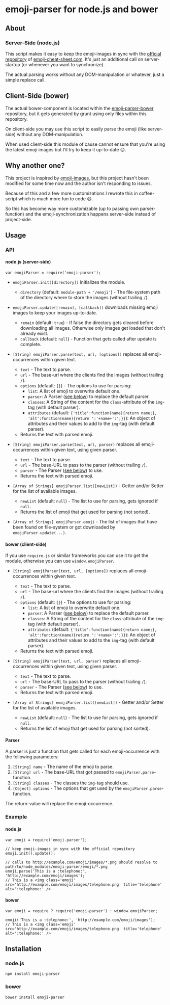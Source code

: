 # emoji-parser for node.js and bower

## About

### Server-Side (node.js)

This script makes it easy to keep the emoji-images in sync with the [official repository](https://github.com/arvida/emoji-cheat-sheet.com) of [emoji-cheat-sheet.com](http://www.emoji-cheat-sheet.com/).
It's just an additional call on server-startup (or whenever you want to synchronize).

The actual parsing works without any DOM-manipulation or whatever, just a simple replace call.

## Client-Side (bower)

The actual bower-component is located within the [emoji-parser-bower](https://github.com/frissdiegurke/emoji-parser-bower) repository, but it gets generated by grunt using only files within this repository.

On client-side you may use this script to easily parse the emoji (like server-side) without any DOM-manipulation.

When used client-side this module of cause cannot ensure that you're using the latest emoji images but I'll try to keep it up-to-date :wink:.

## Why another one?

This project is inspired by [emoji-images](https://github.com/HenrikJoreteg/emoji-images), but this project hasn't been modified for some time now and the author isn't responding to issues.

Because of this and a few more customizations I rewrote this in coffee-script which is much more fun to code :smile:.

So this has become way more customizable (up to passing own parser-function) and the emoji-synchronization happens server-side instead of project-side.

## Usage

### API

#### node.js (server-side)

`var emojiParser = require('emoji-parser');`

 * `emojiParser.init([directory])` initializes the module.
   + `directory` (default: `module-path + '/emoji'`) - The file-system path of the directory where to store the images (without trailing `/`).

 * `emojiParser.update([remain], [callback])` downloads missing emoji images to keep your images up-to-date.
   + `remain` (default: `true`) - If false the directory gets cleared before downloading all images. Otherwise only images get loaded that don't already exist.
   + `callback` (default: `null`) - Function that gets called after update is complete.

 * `[String] emojiParser.parse(text, url, [options])` replaces all emoji-occurrences within given text.
   + `text` - The text to parse.
   + `url` - The base-url where the clients find the images (without trailing `/`).
   + `options` (default: `{}`) - The options to use for parsing:
     * `list`: A list of emoji to overwrite default one.
     * `parser`: A Parser ([see below](#parser)) to replace the default parser.
     * `classes`: A String of the content for the `class`-attribute of the `img`-tag (with default parser).
     * `attributes` (default: `{'title':function(name){return name;}, 'alt':function(name){return ':'+name+':';}}`): An object of attributes and their values to add to the `img`-tag (with default parser).
   + Returns the text with parsed emoji.

 * `[String] emojiParser.parse(text, url, parser)` replaces all emoji-occurrences within given text, using given parser.
   + `text` - The text to parse.
   + `url` - The base-URL to pass to the parser (without trailing `/`).
   + `parser` - The Parser ([see below](#parser)) to use.
   + Returns the text with parsed emoji.

 * `[Array of Strings] emojiParser.list([newList])` - Getter and/or Setter for the list of available images.
   + `newList` (default: `null`) - The list to use for parsing, gets ignored if `null`.
   + Returns the list of emoji that get used for parsing (not sorted).

 * `[Array of Strings] emojiParser.emoji` - The list of images that have been found on file-system or got downloaded by `emojiParser.update(...)`.

#### bower (client-side)

If you use `require.js` or similar frameworks you can use it to get the module, otherwise you can use `window.emojiParser`.

 * `[String] emojiParser(text, url, [options])` replaces all emoji-occurrences within given text.
   + `text` - The text to parse.
   + `url` - The base-url where the clients find the images (without trailing `/`).
   + `options` (default: `{}`) - The options to use for parsing:
     * `list`: A list of emoji to overwrite default one.
     * `parser`: A Parser ([see below](#parser)) to replace the default parser.
     * `classes`: A String of the content for the `class`-attribute of the `img`-tag (with default parser).
     * `attributes` (default: `{'title':function(name){return name;}, 'alt':function(name){return ':'+name+':';}}`): An object of attributes and their values to add to the `img`-tag (with default parser).
   + Returns the text with parsed emoji.

 * `[String] emojiParser(text, url, parser)` replaces all emoji-occurrences within given text, using given parser.
   + `text` - The text to parse.
   + `url` - The base-URL to pass to the parser (without trailing `/`).
   + `parser` - The Parser ([see below](#parser)) to use.
   + Returns the text with parsed emoji.

 * `[Array of Strings] emojiParser.list([newList])` - Getter and/or Setter for the list of available images.
   + `newList` (default: `null`) - The list to use for parsing, gets ignored if `null`.
   + Returns the list of emoji that get used for parsing (not sorted).

#### Parser

A parser is just a function that gets called for each emoji-occurrence with the following parameters:

 1. `[String] name` - The name of the emoji to parse.
 2. `[String] url` - The base-URL that got passed to `emojiParser.parse`-function.
 3. `[String] classes` - The classes the `img`-tag should use.
 4. `[Object] options` - The options that get used by the `emojiParser.parse`-function.

The return-value will replace the emoji-occurrence.

### Example

#### node.js

    var emoji = require('emoji-parser');
    
    // keep emoji-images in sync with the official repository
    emoji.init().update();
    
    // calls to http://example.com/emoji/images/*.png should resolve to path/to/node_modules/emoji-parser/emoji/*.png
    emoji.parse('This is a :telephone:', 'http://example.com/emoji/images');
    // This is a <img class='emoji' src='http://example.com/emoji/images/telephone.png' title='telephone' alt=':telephone:' />

#### bower

    var emoji = require ? require('emoji-parser') : window.emojiParser;
    
    emoji('This is a :telephone:', 'http://example.com/emoji/images');
    // This is a <img class='emoji' src='http://example.com/emoji/images/telephone.png' title='telephone' alt=':telephone:' />

## Installation

### node.js

`npm install emoji-parser`

### bower

`bower install emoji-parser`
